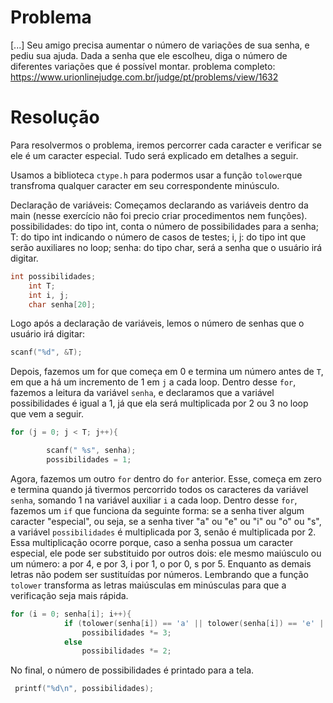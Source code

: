 # Problema
 [...] Seu amigo precisa aumentar o número de variações de sua senha, e pediu sua ajuda. Dada a senha que ele escolheu, diga o número de diferentes variações que é possível montar.
problema completo: https://www.urionlinejudge.com.br/judge/pt/problems/view/1632

# Resolução

Para resolvermos o problema, iremos percorrer cada caracter e verificar se ele é um caracter especial. Tudo será explicado em detalhes a seguir.

Usamos a biblioteca `ctype.h` para podermos usar a função `tolower`que transfroma qualquer caracter em seu correspondente minúsculo.

Declaração de variáveis:
Começamos declarando as variáveis dentro da main (nesse exercício não foi precio criar procedimentos nem funções).
possibilidades: do tipo int, conta o número de possibilidades para a senha;
T: do tipo int indicando o número de casos de testes;
i, j: do tipo int que serão auxiliares no loop;
senha: do tipo char, será a senha que o usuário irá digitar.

``` c
int possibilidades;
    int T;
    int i, j;
    char senha[20];
```

Logo após a declaração de variáveis, lemos o número de senhas que o usuário irá digitar:

``` c
scanf("%d", &T);

```
Depois, fazemos um for que começa em 0 e termina um número antes de `T`, em que a há um incremento de 1 em `j` a cada loop. Dentro desse `for`, fazemos a leitura da variável `senha`, e declaramos que a variável possibilidades é igual a 1, já que ela será multiplicada por 2 ou 3 no loop que vem a seguir.

``` c
for (j = 0; j < T; j++){

        scanf(" %s", senha);
        possibilidades = 1;
```
Agora, fazemos um outro `for` dentro do `for` anterior. Esse, começa em zero e termina quando já tivermos percorrido todos os caracteres da variável `senha`, somando 1 na variável auxiliar `i` a cada loop. Dentro desse `for`, fazemos um `if` que funciona da seguinte forma: se a senha tiver algum caracter "especial", ou seja, se a senha tiver "a" ou "e" ou "i" ou "o" ou "s", a variável `possibilidades` é multiplicada por 3, senão é multiplicada por 2. Essa multiplicação ocorre porque, caso a senha possua um caracter especial, ele pode ser substituido por outros dois: ele mesmo maiúsculo ou um número: a por 4, e por 3, i por 1, o por 0, s por 5. Enquanto as demais letras não podem ser sustituídas por números. Lembrando que a função `tolower` transforma as letras maiúsculas em minúsculas para que a verificação seja mais rápida.

``` c
for (i = 0; senha[i]; i++){
            if (tolower(senha[i]) == 'a' || tolower(senha[i]) == 'e' || tolower(senha[i]) == 'i' || tolower(senha[i]) == 'o' || tolower(senha[i]) == 's')
                possibilidades *= 3;
            else
                possibilidades *= 2;   
```

No final, o número de possibilidades é printado para a tela.

``` c
 printf("%d\n", possibilidades);

```




